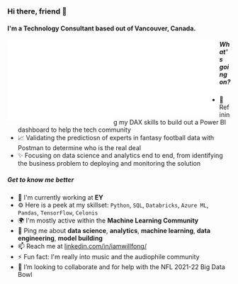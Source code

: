 ### Hi there, friend 👋

#### I'm a Technology Consultant based out of Vancouver, Canada.

<a href="https://metrics.lecoq.io/about/will-fong"><img src="metrics-achievements.svg" align="left" width="47.5%"></img></a>
<a href="https://metrics.lecoq.io/about/will-fong"><img src="metrics-base.svg" align="left" width="47.5%"></img></a>

##### What's going on?

- 📌 Refining my DAX skills to build out a Power BI dashboard to help the tech community
- 📈 Validating the predictiosn of experts in fantasy football data with Postman to determine who is the real deal  
- ✨ Focusing on data science and analytics end to end, from identifying the business problem to deploying and monitoring the solution

##### Get to know me better

- 🏢 I'm currently working at **EY**
- ⚙️ Here is a peek at my skillset: `Python`, `SQL`, `Databricks`, `Azure ML`, `Pandas`, `TensorFlow`, `Celonis`
- 🌍 I'm mostly active within the **Machine Learning Community**
- 💬 Ping me about **data science**, **analytics**, **machine learning**, **data engineering**, **model building**
- 📫 Reach me at [linkedin.com/in/iamwillfong/](https://linkedin.com/in/iamwillfong/)
- ⚡️ Fun fact: I'm really into music and the audiophile community
- 🤔 I’m looking to collaborate and for help with the NFL 2021-22 Big Data Bowl

<!--
**will-fong/will-fong** is a ✨ _special_ ✨ repository because its `README.md` (this file) appears on your GitHub profile.

Here are some ideas to get you started:

- 🔭 I’m currently working on ...
- 🌱 I’m currently learning ...
- 👯 I’m looking to collaborate on ...
- 💬 Ask me about ...
- 📫 How to reach me: ...
- 😄 Pronouns: ...
- ⚡ Fun fact: ...
-->
